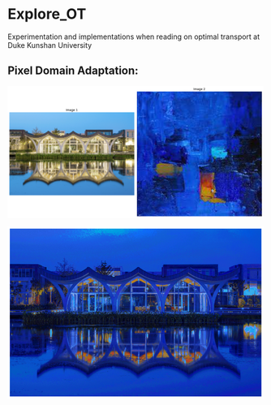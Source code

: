 # Explore_OT
Experimentation and implementations when reading on optimal transport at Duke Kunshan University

## Pixel Domain Adaptation:
![Source Picture and Target Picture of Domain Adaptation](imgs/src_trg.png)

![Results using earth mover distance](imgs/emd_rst.png)